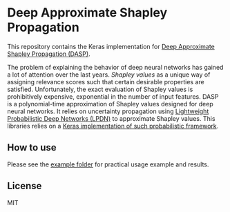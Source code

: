 # Deep Approximate Shapley Propagation

This repository contains the Keras implementation for [Deep Approximate Shapley Propagation (DASP)](https://arxiv.org/abs/1903.10992).

The problem of explaining the behavior of deep neural networks has gained a lot of attention over the last years. 
*Shapley values* as a unique way of assigning relevance scores such that certain desirable properties are satisfied.
Unfortunately, the exact evaluation of Shapley values is prohibitively expensive, exponential in the number of input features. DASP is a polynomial-time approximation of Shapley values designed for deep neural networks. It relies on uncertainty propagation using [Lightweight Probabilistic Deep Networks (LPDN)](https://arxiv.org/abs/1805.11327) to approximate Shapley values. This libraries relies on a [Keras implementation of such probabilistic framework](https://github.com/marcoancona/LPDN).

## How to use
Please see the [example folder](https://github.com/marcoancona/DASP/tree/master/examples) for practical usage example and results.

## License
MIT
